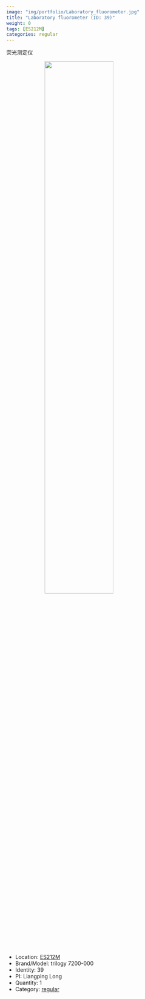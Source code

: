 ```yaml
---
image: "img/portfolio/Laboratory_fluorometer.jpg"
title: "Laboratory fluorometer (ID: 39)"
weight: 0
tags: [ES212M]
categories: regular
---
```


荧光测定仪

<!--more-->

<img src="../../img/portfolio/Laboratory_fluorometer.jpg" width="60%" style="display: block; margin: auto;">

- Location: [ES212M](../../tags/es212m)
- Brand/Model: trilogy 7200-000
- Identity: 39
- PI: Liangping Long
- Quantity: 1
- Category: [regular](../../categories/regular)






